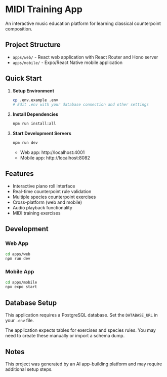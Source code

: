 # MIDI Training App

An interactive music education platform for learning classical counterpoint composition.

## Project Structure

- `apps/web/` - React web application with React Router and Hono server
- `apps/mobile/` - Expo/React Native mobile application

## Quick Start

1. **Setup Environment**
   ```bash
   cp .env.example .env
   # Edit .env with your database connection and other settings
   ```

2. **Install Dependencies**
   ```bash
   npm run install:all
   ```

3. **Start Development Servers**
   ```bash
   npm run dev
   ```
   - Web app: http://localhost:4001
   - Mobile app: http://localhost:8082

## Features

- Interactive piano roll interface
- Real-time counterpoint rule validation
- Multiple species counterpoint exercises
- Cross-platform (web and mobile)
- Audio playback functionality
- MIDI training exercises

## Development

### Web App
```bash
cd apps/web
npm run dev
```

### Mobile App
```bash
cd apps/mobile
npx expo start
```

## Database Setup

This application requires a PostgreSQL database. Set the `DATABASE_URL` in your `.env` file.

The application expects tables for exercises and species rules. You may need to create these manually or import a schema dump.

## Notes

This project was generated by an AI app-building platform and may require additional setup steps.